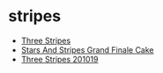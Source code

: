 # stripes

 * [Three Stripes](../../index/t/three-stripes-201019.json)
 * [Stars And Stripes Grand Finale Cake](../../index/s/stars-and-stripes-grand-finale-cake.json)
 * [Three Stripes 201019](../../index/t/three-stripes-201019.json)

